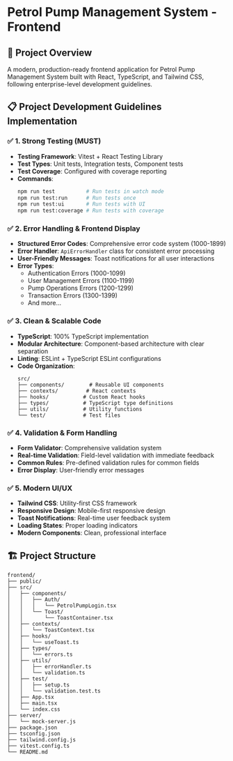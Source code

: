 # Petrol Pump Management System - Frontend

## 🚀 Project Overview

A modern, production-ready frontend application for Petrol Pump Management System built with React, TypeScript, and Tailwind CSS, following enterprise-level development guidelines.

## 📋 Project Development Guidelines Implementation

### ✅ 1. Strong Testing (MUST)

- **Testing Framework**: Vitest + React Testing Library
- **Test Types**: Unit tests, Integration tests, Component tests
- **Test Coverage**: Configured with coverage reporting
- **Commands**:
  ```bash
  npm run test          # Run tests in watch mode
  npm run test:run      # Run tests once
  npm run test:ui       # Run tests with UI
  npm run test:coverage # Run tests with coverage
  ```

### ✅ 2. Error Handling & Frontend Display

- **Structured Error Codes**: Comprehensive error code system (1000-1899)
- **Error Handler**: `ApiErrorHandler` class for consistent error processing
- **User-Friendly Messages**: Toast notifications for all user interactions
- **Error Types**:
  - Authentication Errors (1000-1099)
  - User Management Errors (1100-1199)
  - Pump Operations Errors (1200-1299)
  - Transaction Errors (1300-1399)
  - And more...

### ✅ 3. Clean & Scalable Code

- **TypeScript**: 100% TypeScript implementation
- **Modular Architecture**: Component-based architecture with clear separation
- **Linting**: ESLint + TypeScript ESLint configurations
- **Code Organization**:
  ```
  src/
  ├── components/        # Reusable UI components
  ├── contexts/         # React contexts
  ├── hooks/           # Custom React hooks
  ├── types/           # TypeScript type definitions
  ├── utils/           # Utility functions
  └── test/            # Test files
  ```

### ✅ 4. Validation & Form Handling

- **Form Validator**: Comprehensive validation system
- **Real-time Validation**: Field-level validation with immediate feedback
- **Common Rules**: Pre-defined validation rules for common fields
- **Error Display**: User-friendly error messages

### ✅ 5. Modern UI/UX

- **Tailwind CSS**: Utility-first CSS framework
- **Responsive Design**: Mobile-first responsive design
- **Toast Notifications**: Real-time user feedback system
- **Loading States**: Proper loading indicators
- **Modern Components**: Clean, professional interface

## 🏗️ Project Structure

```
frontend/
├── public/
├── src/
│   ├── components/
│   │   ├── Auth/
│   │   │   └── PetrolPumpLogin.tsx
│   │   └── Toast/
│   │       └── ToastContainer.tsx
│   ├── contexts/
│   │   └── ToastContext.tsx
│   ├── hooks/
│   │   └── useToast.ts
│   ├── types/
│   │   └── errors.ts
│   ├── utils/
│   │   ├── errorHandler.ts
│   │   └── validation.ts
│   ├── test/
│   │   ├── setup.ts
│   │   └── validation.test.ts
│   ├── App.tsx
│   ├── main.tsx
│   └── index.css
├── server/
│   └── mock-server.js
├── package.json
├── tsconfig.json
├── tailwind.config.js
├── vitest.config.ts
└── README.md
```
